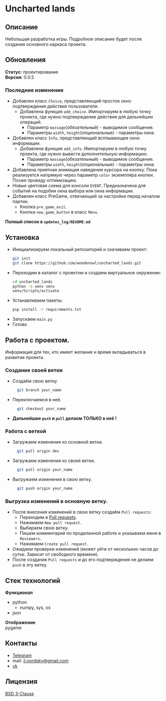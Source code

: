 # Uncharted lands
## Описание
Небольшая разработка игры. Подробное описание будет после создания основного 
каркаса проекта.
## Обновления
**Статус:** проектирование\
**Версия:** 0.0.5
### Последние изменения
- Добавлен класс ```Choice```, представляющий простое окно подтверждения действия пользователя. 
  - Добавлена функция ```add_choice```. Импортируем в любую точку проекта, 
    где нужно подтверждение действия для дальнейших операций.
    - Параметр ```massage```(обязательный) - выводимое сообщение.
    - Параметры ```width```, ```height```(опциональные) - параметры окна.
- Добавлен класс ```Info```, представляющий всплывающее окно информации.
  - Добавлена функция ```add_info```. Импортируем в любую точку проекта, 
    где нужно вывести дополнительную информацию.
    - Параметр ```massage```(обязательный) - выводимое сообщение.
    - Параметры ```width```, ```height```(опциональные) - параметры окна.
- Добавлена приятная анимация наведения курсора на кнопку. 
  Пока реализуется напрямую через параметр ```color``` экземпляра кнопки. Позже проведу оптимизацию.
- Новые цветовая схема для консоли ```EVENT```. 
  Предназначена для событий на подобии окна выбора или окна информации.
- Добавлен класс PreGame, отвечающий за настройки перед началом партии.
  - Кнопка ```pre_game_exit```.
  - Кнопка ```new_game_button``` в класс ```Menu```.

**Полный список в ```updates_log/README.md```**
## Установка
- Инициализируем локальный репозиторий и скачиваем проект:
    ```bash
  git init
  git clone https://github.com/woodenowl/uncharted_lands.git
    ```
- Переходим в каталог с проектом и создаем виртуальное окружение:
    ```bash
  cd uncharted_lands
  python -m venv venv
  venv/Scripts/activate
    ```
- Устанавливаем пакеты:
    ```bash
  pip install -r requirements.txt
    ```
- Запускаем ```main.py```
- Готово
## Работа с проектом.
Информация для тех, кто имеет желание и время вкладываться в развитие проекта.
### Создание своей ветки
- Создаём свою ветку.
  ```bash
    git branch your_name
  ```
- Переключаемся в неё.
  ```bash
    git checkout your_name
  ```
- **Дальнейшие ```push``` и ```pull``` делаем ТОЛЬКО в неё !**
### Работа с веткой
- Загружаем изменения из основной ветки.
  ```bash
    git pull origin dev
  ```
- Загружаем изменения из своей ветки.
  ```bash
    git pull origin your_name
  ```
- Выгружаем изменения в свою ветку.
  ```bash
    git push origin your_name
  ```
### Выгрузка изменений в основную ветку.
- После внесения изменений в свою ветку создаём ```Pull requests```:
  - Переходим в [Pull requests](https://github.com/woodenowl/uncharted_lands/pulls).
  - Нажимаем ```New pull request```.
  - Выбираем свою ветку.
  - Пишем комментарий по проделанной работе и указываем меня в ```Reviewers```.
  - Нажимаем ```Create pull request```.
- Ожидаем проверки изменений (может уйти от нескольких часов до суток. Зависит от свободного времени).
- После создания ```Pull requests``` и до его подтверждения не делаем ```push``` в эту ветку.

## Стек технологий
**Функционал**
- python 
  - numpy, sys, os
- json

**Отображение**\
pygame


## Контакты
- [Telegram](https://t.me/snowfox_x)
- mail: il.nordsky@gmail.com
- [vk](https://vk.com/ilnord)

## Лицензия
[BSD 3-Clause](https://choosealicense.com/licenses/bsd-3-clause/)
